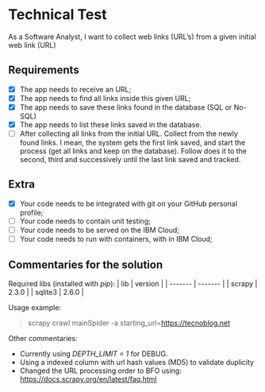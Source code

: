 # Technical Test
As a Software Analyst, I want to collect web links (URL’s) from a given initial web link (URL)

## Requirements
- [X] The app needs to receive an URL;
- [X] The app needs to find all links inside this given URL;
- [X] The app needs to save these links found in the database (SQL or No-SQL)
- [X] The app needs to list these links saved in the database.
- [ ] After collecting all links from the initial URL. Collect from the newly found links. I mean, the system gets the first link saved, and start the process (get all links and keep on the database). Follow does it to the second, third and successively until the last link saved and tracked.

## Extra
- [X] Your code needs to be integrated with git on your GitHub personal profile;
- [ ] Your code needs to contain unit testing;
- [ ] Your code needs to be served on the IBM Cloud;
- [ ] Your code needs to run with containers, with in IBM Cloud;

## Commentaries for the solution
Required libs (installed with *pip*):
|     lib | version |
| ------- | ------- |
| scrapy  | 2.3.0   |
| sqlite3 | 2.6.0   |

Usage example:
> scrapy crawl mainSpider -a starting_url=https://tecnoblog.net

Other commentaries:
- Currently using *DEPTH_LIMIT = 1* for DEBUG.
- Using a indexed column with url hash values (MD5) to validate duplicity
- Changed the URL processing order to BFO using: https://docs.scrapy.org/en/latest/faq.html